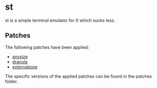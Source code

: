 # st 

st is a simple terminal emulator for X which sucks less.

## Patches

The following patches have been applied:
- [anysize](https://st.suckless.org/patches/anysize/)
- [dracula](https://st.suckless.org/patches/dracula/)
- [externalpipe](https://st.suckless.org/patches/externalpipe/)

The specific versions of the applied patches can be found in the patches folder.

